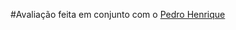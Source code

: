 #Avaliação feita em conjunto com o <a href="https://github.com/PedrooH0" target="_self" rel="external">Pedro Henrique</a> 

